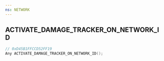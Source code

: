 ```yaml
---
ns: NETWORK
---
```

## ACTIVATE_DAMAGE_TRACKER_ON_NETWORK_ID

```c
// 0xD45B1FFCCD52FF19
Any ACTIVATE_DAMAGE_TRACKER_ON_NETWORK_ID();
```

